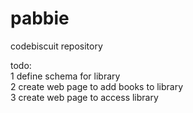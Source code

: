pabbie
======

codebiscuit repository

todo:<br/>
  1 define schema for library<br/>
  2 create web page to add books to library<br/>
  3 create web page to access library<br/>
